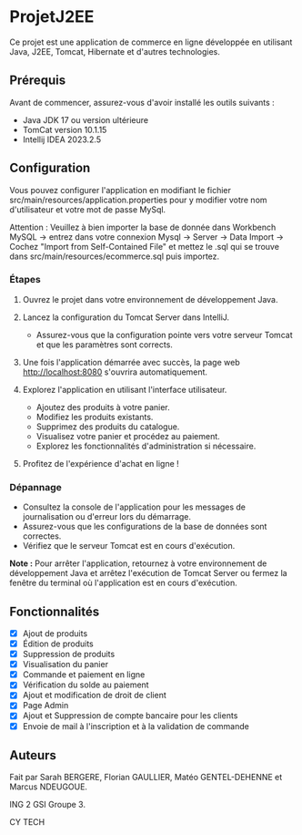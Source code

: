 ﻿# ProjetJ2EE

Ce projet est une application de commerce en ligne développée en utilisant Java, J2EE, Tomcat, Hibernate et d'autres technologies.

## Prérequis

Avant de commencer, assurez-vous d'avoir installé les outils suivants :

- Java JDK 17 ou version ultérieure
- TomCat version 10.1.15
- Intellij IDEA 2023.2.5

## Configuration
Vous pouvez configurer l'application en modifiant le fichier src/main/resources/application.properties pour y modifier votre nom d'utilisateur et votre mot de passe MySql.

Attention : Veuillez à bien importer la base de donnée dans Workbench MySQL -> entrez dans votre connexion Mysql -> Server -> Data Import -> Cochez "Import from Self-Contained File" et mettez le .sql qui se trouve dans src/main/resources/ecommerce.sql puis importez.

### Étapes

1. Ouvrez le projet dans votre environnement de développement Java.

2. Lancez la configuration du Tomcat Server dans IntelliJ.
   - Assurez-vous que la configuration pointe vers votre serveur Tomcat et que les paramètres sont corrects.

3. Une fois l'application démarrée avec succès, la page web [http://localhost:8080](http://localhost:8080) s'ouvrira automatiquement.

4. Explorez l'application en utilisant l'interface utilisateur.
   - Ajoutez des produits à votre panier.
   - Modifiez les produits existants.
   - Supprimez des produits du catalogue.
   - Visualisez votre panier et procédez au paiement.
   - Explorez les fonctionnalités d'administration si nécessaire.

5. Profitez de l'expérience d'achat en ligne !

### Dépannage

- Consultez la console de l'application pour les messages de journalisation ou d'erreur lors du démarrage.
- Assurez-vous que les configurations de la base de données sont correctes.
- Vérifiez que le serveur Tomcat est en cours d'exécution.

**Note :** Pour arrêter l'application, retournez à votre environnement de développement Java et arrêtez l'exécution de Tomcat Server ou fermez la fenêtre du terminal où l'application est en cours d'exécution.

## Fonctionnalités

- [X] Ajout de produits
- [X] Édition de produits
- [X] Suppression de produits
- [X] Visualisation du panier
- [X] Commande et paiement en ligne
- [X] Vérification du solde au paiement
- [X] Ajout et modification de droit de client
- [X] Page Admin
- [X] Ajout et Suppression de compte bancaire pour les clients
- [X] Envoie de mail à l'inscription et à la validation de commande 

## Auteurs 

Fait par Sarah BERGERE, Florian GAULLIER, Matéo GENTEL-DEHENNE et Marcus NDEUGOUE.

ING 2 GSI Groupe 3.

CY TECH
